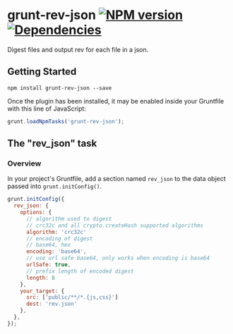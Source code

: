 # grunt-rev-json [![NPM version](https://badge.fury.io/js/grunt-rev-json.png)](http://badge.fury.io/js/grunt-rev-json) [![Dependencies](https://david-dm.org/ashi009/grunt-rev-json.png)](https://david-dm.org/ashi009/grunt-rev-json)

Digest files and output rev for each file in a json.

## Getting Started

```shell
npm install grunt-rev-json --save
```

Once the plugin has been installed, it may be enabled inside your Gruntfile with this line of JavaScript:

```js
grunt.loadNpmTasks('grunt-rev-json');
```

## The "rev_json" task

### Overview
In your project's Gruntfile, add a section named `rev_json` to the data object passed into `grunt.initConfig()`.

```js
grunt.initConfig({
  rev_json: {
    options: {
      // algorithm used to digest
      // crc32c and all crypto.createHash supported algorithms
      algorithm: 'crc32c'
      // encoding of digest
      // base64, hex
      encoding: 'base64',
      // use url safe base64, only works when encoding is base64
      urlSafe: true,
      // prefix length of encoded digest
      length: 8
    },
    your_target: {
      src: ['public/**/*.{js,css}']
      dest: 'rev.json'
    },
  },
});
```
